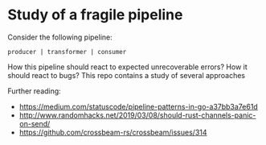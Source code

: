 # Study of a fragile pipeline 


Consider the following pipeline:

```
producer | transformer | consumer
```

How this pipeline should react to expected unrecoverable errors? How it should
react to bugs? This repo contains a study of several approaches

Further reading:

- https://medium.com/statuscode/pipeline-patterns-in-go-a37bb3a7e61d
- http://www.randomhacks.net/2019/03/08/should-rust-channels-panic-on-send/
- https://github.com/crossbeam-rs/crossbeam/issues/314